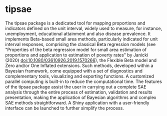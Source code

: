 # tipsae

The tipsae package is a dedicated tool for mapping proportions and indicators defined on the unit interval, widely used to measure, for instance, unemployment, educational attainment and also disease prevalence. It implements Beta-based small area methods, particularly indicated for unit interval responses, comprising the classical Beta regression models (see "Properties of the beta regression model for small area estimation of proportions and application to estimation of poverty rates" by Janicki (2020) <doi:10.1080/03610926.2019.1570266>), the Flexible Beta model and Zero and/or One Inflated extensions. Such methods, developed within a Bayesian framework, come equipped with a set of diagnostics and complementary tools, visualizing and exporting functions. A customized parallel computing is built-in to reduce the computational time. The features of the tipsae package assist the user in carrying out a complete SAE analysis through the entire process of estimation, validation and results presentation, making the application of Bayesian algorithms and complex SAE methods straightforward. A Shiny application with a user-friendly interface can be launched to further simplify the process.
